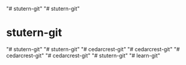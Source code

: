 "# stutern-git" 
"# stutern-git" 
# stutern-git
"# stutern-git" 
"# stutern-git" 
"# cedarcrest-git" 
"# cedarcrest-git" 
"# cedarcrest-git" 
"# cedarcrest-git" 
"# stutern-git" 
"# learn-git" 
